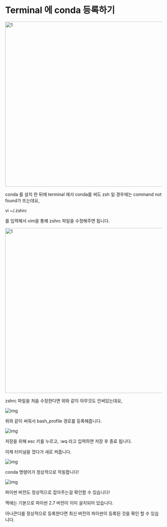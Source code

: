 # Terminal 에 conda 등록하기

<img src=https://raw.githubusercontent.com/Shane-Park/markdownBlog/master/oldbackup/nums/37.assets/img-20230412223029133.webp width=750 height=530 alt=1>



conda 를 설치 한 뒤에 terminal 에서 conda를 써도 zsh 일 경우에는 command not found가 뜨는데요,

 

 

 

vi ~/.zshrc 

 

를 입력해서 vim을 통해 zshrc 파일을 수정해주면 됩니다.

<img src=https://raw.githubusercontent.com/Shane-Park/markdownBlog/master/oldbackup/nums/37.assets/img-20230412223029103.webp width=750 height=530 alt=1> 





zshrc 파일을 처음 수정한다면 위와 같이 아무것도 안써있는데요,



![img](https://raw.githubusercontent.com/Shane-Park/markdownBlog/master/oldbackup/nums/37.assets/img-20230412223029016.webp)



위와 같이  써줘서 bash_profile 경로를 등록해줍니다.

 

 



![img](https://raw.githubusercontent.com/Shane-Park/markdownBlog/master/oldbackup/nums/37.assets/img-20230412223029027.webp)



 

저장을 위해 esc 키를 누르고, :wq 라고 입력하면 저장 후 종료 됩니다.

 

 

이제 터미널을 껐다가 새로 켜줍니다.

 



![img](https://raw.githubusercontent.com/Shane-Park/markdownBlog/master/oldbackup/nums/37.assets/img-20230412223029072.webp)



conda 명령어가 정상적으로 작동합니다!

 



![img](https://raw.githubusercontent.com/Shane-Park/markdownBlog/master/oldbackup/nums/37.assets/img-20230412223029084.webp)



파이썬 버전도 정상적으로 잡아주는걸 확인할 수 있습니다!

맥에는 기본으로 파이썬 2.7 버전이 이미 설치되어 있습니다.

 

아나콘다를 정상적으로 등록한다면 최신 버전의 파이썬이 등록된 것을 확인 할 수 있습니다.